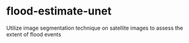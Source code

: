 # flood-estimate-unet
Utilize image segmentation technique on satellite images to assess the extent of flood events
